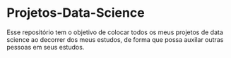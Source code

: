 # Projetos-Data-Science
Esse repositório tem o objetivo de colocar todos os meus projetos de data science ao decorrer dos meus estudos, de forma que possa auxilar outras pessoas em seus estudos.
